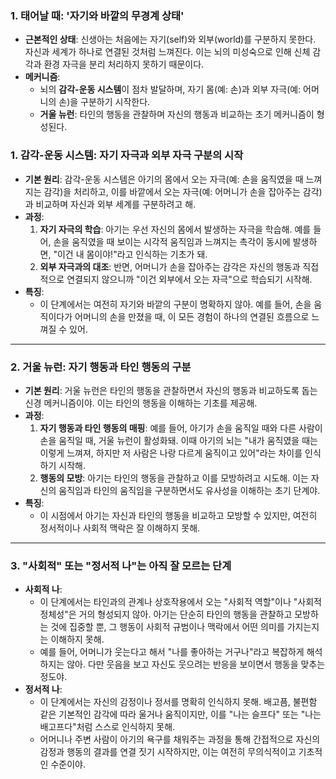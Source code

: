 ### **1. 태어날 때: '자기와 바깥의 무경계 상태'**

- **근본적인 상태**: 신생아는 처음에는 자기(self)와 외부(world)를 구분하지 못한다. 자신과 세계가 하나로 연결된 것처럼 느껴진다. 이는 뇌의 미성숙으로 인해 신체 감각과 환경 자극을 분리 처리하지 못하기 때문이다.
- **메커니즘**:
    - 뇌의 **감각-운동 시스템**이 점차 발달하며, 자기 몸(예: 손)과 외부 자극(예: 어머니의 손)을 구분하기 시작한다.
    - **거울 뉴런**: 타인의 행동을 관찰하며 자신의 행동과 비교하는 초기 메커니즘이 형성된다.



### **1. 감각-운동 시스템: 자기 자극과 외부 자극 구분의 시작**

- **기본 원리**: 감각-운동 시스템은 아기의 몸에서 오는 자극(예: 손을 움직였을 때 느껴지는 감각)을 처리하고, 이를 바깥에서 오는 자극(예: 어머니가 손을 잡아주는 감각)과 비교하며 자신과 외부 세계를 구분하려고 해.
- **과정**:
    1. **자기 자극의 학습**: 아기는 우선 자신의 몸에서 발생하는 자극을 학습해. 예를 들어, 손을 움직였을 때 보이는 시각적 움직임과 느껴지는 촉각이 동시에 발생하면, "이건 내 몸이야!"라고 인식하는 기초가 돼.
    2. **외부 자극과의 대조**: 반면, 어머니가 손을 잡아주는 감각은 자신의 행동과 직접적으로 연결되지 않으니까 "이건 외부에서 오는 자극"으로 학습되기 시작해.
- **특징**:
    - 이 단계에서는 여전히 자기와 바깥의 구분이 명확하지 않아. 예를 들어, 손을 움직이다가 어머니의 손을 만졌을 때, 이 모든 경험이 하나의 연결된 흐름으로 느껴질 수 있어.

---

### **2. 거울 뉴런: 자기 행동과 타인 행동의 구분**

- **기본 원리**: 거울 뉴런은 타인의 행동을 관찰하면서 자신의 행동과 비교하도록 돕는 신경 메커니즘이야. 이는 타인의 행동을 이해하는 기초를 제공해.
- **과정**:
    1. **자기 행동과 타인 행동의 매핑**: 예를 들어, 아기가 손을 움직일 때와 다른 사람이 손을 움직일 때, 거울 뉴런이 활성화돼. 이때 아기의 뇌는 "내가 움직였을 때는 이렇게 느껴져, 하지만 저 사람은 나랑 다르게 움직이고 있어"라는 차이를 인식하기 시작해.
    2. **행동의 모방**: 아기는 타인의 행동을 관찰하고 이를 모방하려고 시도해. 이는 자신의 움직임과 타인의 움직임을 구분하면서도 유사성을 이해하는 초기 단계야.
- **특징**:
    - 이 시점에서 아기는 자신과 타인의 행동을 비교하고 모방할 수 있지만, 여전히 정서적이나 사회적 맥락은 잘 이해하지 못해.

---

### **3. "사회적" 또는 "정서적 나"는 아직 잘 모르는 단계**

- **사회적 나**:
    - 이 단계에서는 타인과의 관계나 상호작용에서 오는 "사회적 역할"이나 "사회적 정체성"은 거의 형성되지 않아. 아기는 단순히 타인의 행동을 관찰하고 모방하는 것에 집중할 뿐, 그 행동이 사회적 규범이나 맥락에서 어떤 의미를 가지는지는 이해하지 못해.
    - 예를 들어, 어머니가 웃는다고 해서 "나를 좋아하는 거구나"라고 복잡하게 해석하지는 않아. 다만 웃음을 보고 자신도 웃으려는 반응을 보이면서 행동을 맞추는 정도야.
- **정서적 나**:
    - 이 단계에서는 자신의 감정이나 정서를 명확히 인식하지 못해. 배고픔, 불편함 같은 기본적인 감각에 따라 울거나 움직이지만, 이를 "나는 슬프다" 또는 "나는 배고프다"처럼 스스로 인식하지 못해.
    - 어머니나 주변 사람이 아기의 욕구를 채워주는 과정을 통해 간접적으로 자신의 감정과 행동의 결과를 연결 짓기 시작하지만, 이는 여전히 무의식적이고 기초적인 수준이야.